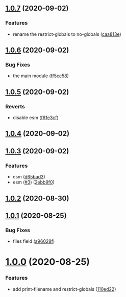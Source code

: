 ## [1.0.7](https://github.com/nlibjs/eslint-plugin/compare/v1.0.6...v1.0.7) (2020-09-02)


### Features

* rename the restrict-globals to no-globals ([caa813e](https://github.com/nlibjs/eslint-plugin/commit/caa813e8e24b3d727d52338c8b4c884cdbb6cc81))



## [1.0.6](https://github.com/nlibjs/eslint-plugin/compare/v1.0.5...v1.0.6) (2020-09-02)


### Bug Fixes

* the main module ([ff5cc58](https://github.com/nlibjs/eslint-plugin/commit/ff5cc582075fa697c23102db42b2ddc4f8dfac8d))



## [1.0.5](https://github.com/nlibjs/eslint-plugin/compare/v1.0.4...v1.0.5) (2020-09-02)


### Reverts

* disable esm ([f61e3cf](https://github.com/nlibjs/eslint-plugin/commit/f61e3cf479ef653ac69e42de96be374de09eb226))



## [1.0.4](https://github.com/nlibjs/eslint-plugin/compare/v1.0.3...v1.0.4) (2020-09-02)



## [1.0.3](https://github.com/nlibjs/eslint-plugin/compare/v1.0.2...v1.0.3) (2020-09-02)


### Features

* esm ([d65bad3](https://github.com/nlibjs/eslint-plugin/commit/d65bad3f51056726c336f40946314945fc056aef))
* esm ([#3](https://github.com/nlibjs/eslint-plugin/issues/3)) ([2ebb9f0](https://github.com/nlibjs/eslint-plugin/commit/2ebb9f0501d1a220759bef78d996b6f5252448cf))



## [1.0.2](https://github.com/nlibjs/eslint-plugin/compare/v1.0.1...v1.0.2) (2020-08-30)



## [1.0.1](https://github.com/nlibjs/eslint-plugin/compare/v1.0.0...v1.0.1) (2020-08-25)


### Bug Fixes

* files field ([a96028f](https://github.com/nlibjs/eslint-plugin/commit/a96028f351035b45caa60311989348ebaaa0a47c))



# [1.0.0](https://github.com/nlibjs/eslint-plugin/compare/110ed228d54985eee72941e05fc32dd87d17fe89...v1.0.0) (2020-08-25)


### Features

* add print-filename and restrict-globals ([110ed22](https://github.com/nlibjs/eslint-plugin/commit/110ed228d54985eee72941e05fc32dd87d17fe89))



